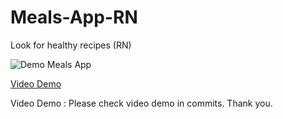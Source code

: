 # Meals-App-RN
Look for healthy recipes (RN)

![Demo Meals App](https://imgflip.com/gif/4vdu9p)

[Video Demo](https://vimeo.com/504862943)


Video Demo : Please check video demo in commits. Thank you.


